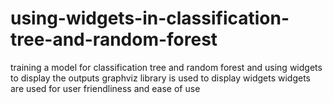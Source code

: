 # using-widgets-in-classification-tree-and-random-forest
training a model for classification tree and random forest and using widgets to display the outputs
graphviz library is used to display widgets
widgets are used for user friendliness and ease of use
